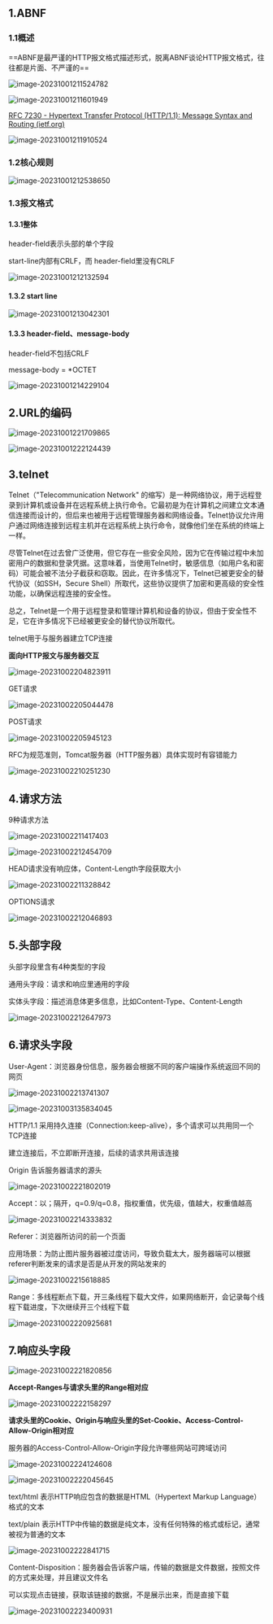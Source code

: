 ## 1.ABNF

### 1.1概述

==ABNF是最严谨的HTTP报文格式描述形式，脱离ABNF谈论HTTP报文格式，往往都是片面、不严谨的==

![image-20231001211524782](imgs\image-20231001211524782.png)

![image-20231001211601949](imgs\image-20231001211601949.png)

[RFC 7230 - Hypertext Transfer Protocol (HTTP/1.1): Message Syntax and Routing (ietf.org)](https://datatracker.ietf.org/doc/html/rfc7230)

![image-20231001211910524](imgs\image-20231001211910524.png)

### 1.2核心规则

![image-20231001212538650](imgs\image-20231001212538650.png)

### 1.3报文格式

#### 1.3.1整体

 header-field表示头部的单个字段

start-line内部有CRLF，而 header-field里没有CRLF

![image-20231001212132594](imgs\image-20231001212132594.png)



#### 1.3.2 start line

![image-20231001213042301](imgs\image-20231001213042301.png)

#### 1.3.3 header-field、message-body

header-field不包括CRLF

message-body = *OCTET

![image-20231001214229104](imgs\image-20231001214229104.png)

## 2.URL的编码

![image-20231001221709865](imgs\image-20231001221709865.png)

![image-20231001222124439](imgs\image-20231001222124439.png)

## 3.telnet

Telnet（"Telecommunication Network" 的缩写）是一种网络协议，用于远程登录到计算机或设备并在远程系统上执行命令。它最初是为在计算机之间建立文本通信连接而设计的，但后来也被用于远程管理服务器和网络设备。Telnet协议允许用户通过网络连接到远程主机并在远程系统上执行命令，就像他们坐在系统的终端上一样。

尽管Telnet在过去曾广泛使用，但它存在一些安全风险，因为它在传输过程中未加密用户的数据和登录凭据。这意味着，当使用Telnet时，敏感信息（如用户名和密码）可能会被不法分子截获和窃取。因此，在许多情况下，Telnet已被更安全的替代协议（如SSH，Secure Shell）所取代，这些协议提供了加密和更高级的安全性功能，以确保远程连接的安全性。

总之，Telnet是一个用于远程登录和管理计算机和设备的协议，但由于安全性不足，它在许多情况下已经被更安全的替代协议所取代。

telnet用于与服务器建立TCP连接

**面向HTTP报文与服务器交互** 

![image-20231002204823911](imgs\image-20231002204823911.png)

GET请求

![image-20231002205044478](imgs\image-20231002205044478.png)

POST请求

![image-20231002205945123](imgs\image-20231002205945123.png)

RFC为规范准则，Tomcat服务器（HTTP服务器）具体实现时有容错能力

![image-20231002210251230](imgs\image-20231002210251230.png)

## 4.请求方法

9种请求方法

![image-20231002211417403](imgs\image-20231002211417403.png)

![image-20231002212454709](imgs\image-20231002212454709.png)

HEAD请求没有响应体，Content-Length字段获取大小

![image-20231002211328842](imgs\image-20231002211328842.png)

OPTIONS请求

![image-20231002212046893](imgs\image-20231002212046893.png)

## 5.头部字段

头部字段里含有4种类型的字段

通用头字段：请求和响应里通用的字段

实体头字段：描述消息体更多信息，比如Content-Type、Content-Length

![image-20231002212647973](imgs\image-20231002212647973.png)



## 6.请求头字段

User-Agent：浏览器身份信息，服务器会根据不同的客户端操作系统返回不同的网页

![image-20231002213741307](imgs\image-20231002213741307.png)

![image-20231003135834045](imgs\image-20231003135834045.png)

HTTP/1.1 采用持久连接（Connection:keep-alive），多个请求可以共用同一个TCP连接

建立连接后，不立即断开连接，后续的请求共用该连接 

Origin 告诉服务器请求的源头

![image-20231002221802019](imgs\image-20231002221802019.png)

  Accept：以；隔开，q=0.9/q=0.8，指权重值，优先级，值越大，权重值越高

![image-20231002214333832](imgs\image-20231002214333832.png)

Referer：浏览器所访问的前一个页面

应用场景：为防止图片服务器被过度访问，导致负载太大，服务器端可以根据referer判断发来的请求是否是从开发的网站发来的

![image-20231002215618885](imgs\image-20231002215618885.png)

Range：多线程断点下载，开三条线程下载大文件，如果网络断开，会记录每个线程下载进度，下次继续开三个线程下载

![image-20231002220925681](imgs\image-20231002220925681.png)

## 7.响应头字段



![image-20231002221820856](imgs\image-20231002221820856.png)

**Accept-Ranges与请求头里的Range相对应**

![image-20231002222158297](imgs\image-20231002222158297.png)

**请求头里的Cookie、Origin与响应头里的Set-Cookie、Access-Control-Allow-Origin相对应** 

服务器的Access-Control-Allow-Origin字段允许哪些网站可跨域访问

![image-20231002224124608](imgs\image-20231002224124608.png)

![image-20231002222045645](imgs\image-20231002222045645.png)

text/html 表示HTTP响应包含的数据是HTML（Hypertext Markup Language）格式的文本

text/plain 表示HTTP中传输的数据是纯文本，没有任何特殊的格式或标记，通常被视为普通的文本

![image-20231002222841715](imgs\image-20231002222841715.png)

Content-Disposition：服务器会告诉客户端，传输的数据是文件数据，按照文件的方式来处理，并且建议文件名

可以实现点击链接，获取该链接的数据，不是展示出来，而是直接下载 

![image-20231002223400931](imgs\image-20231002223400931.png)